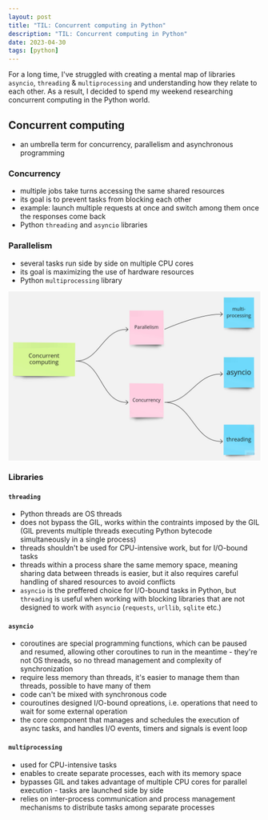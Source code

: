 ```yaml
---
layout: post
title: "TIL: Concurrent computing in Python"
description: "TIL: Concurrent computing in Python"
date: 2023-04-30
tags: [python]
---
```


For a long time, I've struggled with creating a mental map of libraries `asyncio`, `threading` & `multiprocessing` and understanding how they relate to each other. As a result, I decided to spend my weekend researching concurrent computing in the Python world.


## Concurrent computing
* an umbrella term for concurrency, parallelism and asynchronous programming 

### Concurrency 
* multiple jobs take turns accessing the same shared resources 
* its goal is to prevent tasks from blocking each other
* example: launch multiple requests at once and switch among them once the responses come back
* Python `threading` and `asyncio` libraries

### Parallelism
* several tasks run side by side on multiple CPU cores
* its goal is maximizing the use of hardware resources 
* Python `multiprocessing` library 

<img src="./images/posts/concurrent-computing-graph.jpg" alt="Concurrent Computing Graph" style="max-width: 100%; max-height: 100%; display: block;">


### Libraries
#### `threading`
* Python threads are OS threads
* does not bypass the GIL, works within the contraints imposed by the GIL (GIL prevents multiple threads executing Python bytecode simultaneously in a single process) 
* threads shouldn't be used for CPU-intensive work, but for I/O-bound tasks
* threads within a process share the same memory space, meaning sharing data between threads is easier, but it also requires careful handling of shared resources to avoid conflicts 
* `asyncio` is the preffered choice for I/O-bound tasks in Python, but `threading` is useful when working with blocking libraries that are not designed to work with `asyncio` (`requests`, `urllib`, `sqlite` etc.) 

#### `asyncio`
* coroutines are special programming functions, which can be paused and resumed, allowing other coroutines to run in the meantime - they're not OS threads, so no thread management and complexity of synchronization
* require less memory than threads, it's easier to manage them than threads, possible to have many of them
* code can't be mixed with synchronous code 
* couroutines designed I/O-bound opreations, i.e. operations that need to wait for some external operation
* the core component that manages and schedules the execution of async tasks, and handles I/O events, timers and signals is event loop 


#### `multiprocessing`
* used for CPU-intensive tasks 
* enables to create separate processes, each with its memory space
* bypasses GIL and takes advantage of multiple CPU cores for parallel execution - tasks are launched side by side 
* relies on inter-process communication and process management mechanisms to distribute tasks among separate processes 

 
